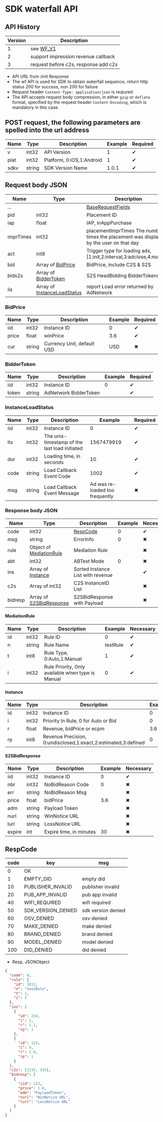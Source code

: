 # SDK waterfall API

## API History

|Version|Description|
|------|------|
| 1 | see [WF_V1](SDK_WF.md) |
| 2 | support impression revenue callback|
| 3 | request before c2s, response add c2s |


* API URL from /init Response
* The wf API is used for SDK to obtain waterfall sequence, return http status 200 for success, non 200 for failure
* Request header `Content-Type: application/json` is reqiured
* The API accepts request body compression, in either `gzip` or `deflate` format, specified by the request header `Content-Encoding`, which is mandatory in this case.

## POST request, the following parameters are spelled into the url address

| Name|Type|Description|Example|Required|
| --- | ---| --- | --- |---|
| v | int32 | API Version|1| ✔︎|
| plat | int32 | Platform, 0:iOS,1:Android|1| ✔︎|
| sdkv | string | SDK Version Name |1.0.1| ✔︎|

## Request body JSON

| Name|Type|Description|Example|Required|
| --- | ---| --- | --- | --- |
|...||[BaseRequestFields](SDK_COMMON.md#baserequestfields)||✔︎|
| pid | int32 | Placement ID | 2345|✔︎|
| iap | float | IAP, inAppPurchase |1|✖︎|
| imprTimes | int32 | placementImprTimes The number of times the placement was displayed by the user on that day|5|✖︎|
| act | int8 | Trigger type for loading ads, [1:init,2:interval,3:adclose,4:manual] |3|✔︎|
| bid | Array of [BidPrice](#bidprice) | BidPrice, include C2S & S2S ||✖︎|
| bids2s | Array of [BidderToken](#biddertoken) | S2S HeadBidding BidderTokens ||✖︎|
| ils | Array of [InstanceLoadStatus](#instanceloadstatus) | report Load error returned by AdNetwork||✖︎|

### BidPrice

| Name|Type|Description|Example|Required|
| --- | ---| --- | --- | --- |
| iid | int32 | Instance ID | 0 |✔︎|
| price | float | winPrice | 3.6 | ✔︎ |
| cur | string | Currency Unit, default USD | USD |✖︎|

### BidderToken

| Name|Type|Description|Example|Required|
| --- | ---| --- | --- | --- |
| iid | int32 | Instance ID | 0 |✔︎|
| token | string | AdNetwork BidderToken | | ✔︎ |

### InstanceLoadStatus

| Name|Type|Description|Example|Required|
| --- | ---| --- | --- | --- |
| iid | int32 | Instance ID | 0 |✔︎|
| lts | int32 | The unix-timestamp of the last load initiated | 1567479919 |✔︎|
| dur | int32 | Loading time, in seconds | 10 |✔︎|
| code | string | Load Callback Event Code |1002 |✔︎ |
| msg | string | Load Callback Event Message | Ad was re-loaded too frequently| ✖︎ |

### Response body JSON

| Name | Type | Description | Example | Necessary |
| --- | ---| --- | --- | --- |
| code | int32 | [RespCode](#respcode)| 0 |✔︎|
| msg | string | ErrorInfo| 0 |✖︎|
| rule | Object of [MediationRule](#mediationrule) | Mediation Rule | |✖︎|
| abt | int32 | ABTest Mode | 0 |✖︎|
| ins | Array of [Instance](#instance) | Sorted Instance List with revenue | | ✔︎ |
| c2s | Array of int32 | C2S InstanceID List | |✖|
| bidresp | Array of [S2SBidResponse](#s2sbidresponse) | S2SBidResponse with Payload | | ✖︎ |

#### MediationRule

| Name | Type | Description | Example | Necessary |
| --- | ---| --- | --- | --- |
| id | int32 | Rule ID | 0 |✔︎|
| n | string | Rule Name | testRule|✔︎|
| t | int8 | Rule Type, 0:Auto,1:Manual | 1| ✔︎ |
| i | int32 | Rule Priority, Only available when type is Manual | 0| ✔︎ |

#### Instance

| Name | Type | Description | Example | Necessary |
| --- | ---| --- | --- | --- |
| id | int32 | Instance ID | 0 |✔︎|
| i | int32 | Priority In Rule, 0 for Auto or Bid | 0 | ✔︎ |
| r | float | Revenue, bidPrice or ecpm | 3.6 | ✖︎ |
| rp | int8 | Revenue Precision, 0:undisclosed,1:exact,2:estimated,3:defined | 0 | ✖︎ |

#### S2SBidResponse

| Name | Type | Description | Example | Necessary |
| --- | ---| --- | --- | --- |
| iid | int32 | Instance ID | 0 |✔︎|
| nbr | int32 | NoBidReason Code | 0 | ✖︎ |
| err | string | NoBidReason Msg | | ✖︎ |
| price | float | bidPrice | 3.6 | ✖︎ |
| adm | string | Payload Token | | ✖︎ |
| nurl | string | WinNotice URL | | ✖︎ |
| lurl | string | LossNotice URL | | ✖︎ |
| expire | int | Expire time, in minutes | 30 | ✖︎ |

## RespCode

| code | key | msg |
|---|---|---|
| 0 | OK |  |
| 1 | EMPTY_DID | empty did |
| 10 | PUBLISHER_INVALID | publisher invalid |
| 20 | PUB_APP_INVALID | pub app invalid |
| 40 | WIFI_REQUIRED | wifi required |
| 50 | SDK_VERSION_DENIED | sdk version denied |
| 60 | OSV_DENIED | osv denied |
| 70 | MAKE_DENIED | make denied |
| 80 | BRAND_DENIED | brand denied |
| 90 | MODEL_DENIED | model denied |
| 100 | DID_DENIED | did denied |

* Resp, JSONObject

```json
{
  "code": 0,
  "rule": {
    "id": 1012,
    "n": "testRule",
    "t": 1,
    "i": 2
  },
  "ins": [
    {
      "id": 234,
      "i": 2,
      "r": 1.1,
      "rp": 1
    },
    {
      "id": 123,
      "i": 0,
      "r": 1.0,
      "rp": 1
    }
  ],
  "c2s": [1235, 345],
  "bidresp": [
    {
      "iid": 123,
      "price": 1.0,
      "adm": "PayloadToken",
      "nurl": "WinNotice URL",
      "lurl": "LossNotice URL"
    }
  ]
}
```

